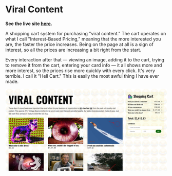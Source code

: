 # Viral Content

**See the live site [here](https://thischrisblack.github.io/viral-content/).**

A shopping cart system for purchasing "viral content." The cart operates on what I call "Interest-Based Pricing," meaning that the more interested you are, the faster the price increases. Being on the page at all is a sign of interest, so all the prices are increasing a bit right from the start. 

Every interaction after that — viewing an image, adding it to the cart, trying to remove it from the cart, entering your card info — it all shows more and more interest, so the prices rise more quickly with every click. It's very terrible. I call it "Hell Cart." This is easily the most awful thing I have ever made.

![Viral Content](./src/img/screenshot.JPG)
